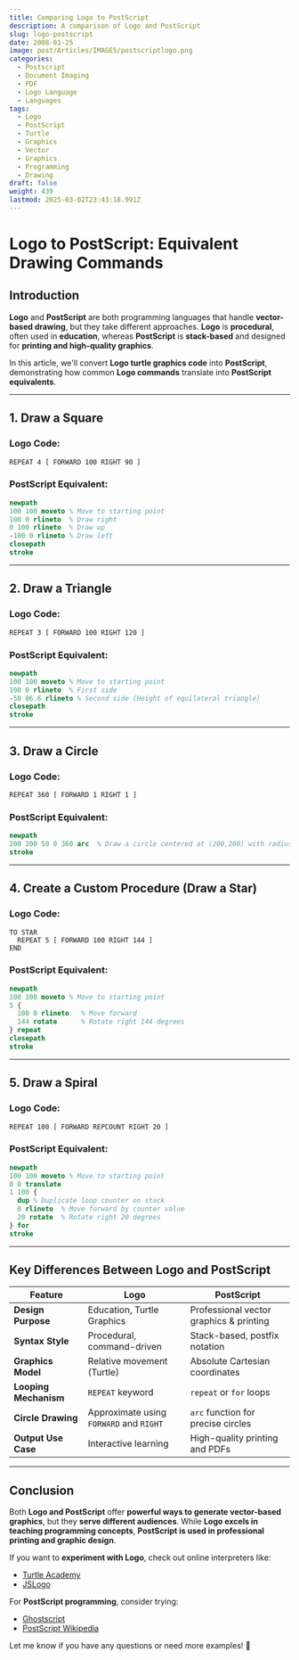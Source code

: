 ```yaml
---
title: Comparing Logo to PostScript
description: A comparison of Logo and PostScript
slug: logo-postscript
date: 2008-01-25
image: post/Articles/IMAGES/postscriptlogo.png
categories:
  - Postscript
  - Document Imaging
  - PDF
  - Logo Language
  - Languages
tags:
  - Logo
  - PostScript
  - Turtle
  - Graphics
  - Vector
  - Graphics
  - Programming
  - Drawing
draft: false
weight: 439
lastmod: 2025-03-02T23:43:18.991Z
---
```

<!--
See 
[Logo programming language](post/Articles/_new6/Logo%20programming%20language.md)
-->

# Logo to PostScript: Equivalent Drawing Commands

## Introduction

**Logo** and **PostScript** are both programming languages that handle **vector-based drawing**, but they take different approaches. **Logo** is **procedural**, often used in **education**, whereas **PostScript** is **stack-based** and designed for **printing and high-quality graphics**.

In this article, we'll convert **Logo turtle graphics code** into **PostScript**, demonstrating how common **Logo commands** translate into **PostScript equivalents**.

***

## 1. Draw a Square

### **Logo Code:**

```logo
REPEAT 4 [ FORWARD 100 RIGHT 90 ]
```

### **PostScript Equivalent:**

```postscript
newpath
100 100 moveto % Move to starting point
100 0 rlineto  % Draw right
0 100 rlineto  % Draw up
-100 0 rlineto % Draw left
closepath
stroke
```

***

## 2. Draw a Triangle

### **Logo Code:**

```logo
REPEAT 3 [ FORWARD 100 RIGHT 120 ]
```

### **PostScript Equivalent:**

```postscript
newpath
100 100 moveto % Move to starting point
100 0 rlineto  % First side
-50 86.6 rlineto % Second side (Height of equilateral triangle)
closepath
stroke
```

***

## 3. Draw a Circle

### **Logo Code:**

```logo
REPEAT 360 [ FORWARD 1 RIGHT 1 ]
```

### **PostScript Equivalent:**

```postscript
newpath
200 200 50 0 360 arc  % Draw a circle centered at (200,200) with radius 50
stroke
```

***

## 4. Create a Custom Procedure (Draw a Star)

### **Logo Code:**

```logo
TO STAR
  REPEAT 5 [ FORWARD 100 RIGHT 144 ]
END
```

### **PostScript Equivalent:**

```postscript
newpath
100 100 moveto % Move to starting point
5 {
  100 0 rlineto   % Move forward
  144 rotate      % Rotate right 144 degrees
} repeat
closepath
stroke
```

***

## 5. Draw a Spiral

### **Logo Code:**

```logo
REPEAT 100 [ FORWARD REPCOUNT RIGHT 20 ]
```

### **PostScript Equivalent:**

```postscript
newpath
100 100 moveto % Move to starting point
0 0 translate
1 100 {
  dup % Duplicate loop counter on stack
  0 rlineto  % Move forward by counter value
  20 rotate  % Rotate right 20 degrees
} for
stroke
```

***

## Key Differences Between Logo and PostScript

| Feature               | Logo                                    | PostScript                              |
| --------------------- | --------------------------------------- | --------------------------------------- |
| **Design Purpose**    | Education, Turtle Graphics              | Professional vector graphics & printing |
| **Syntax Style**      | Procedural, command-driven              | Stack-based, postfix notation           |
| **Graphics Model**    | Relative movement (Turtle)              | Absolute Cartesian coordinates          |
| **Looping Mechanism** | `REPEAT` keyword                        | `repeat` or `for` loops                 |
| **Circle Drawing**    | Approximate using `FORWARD` and `RIGHT` | `arc` function for precise circles      |
| **Output Use Case**   | Interactive learning                    | High-quality printing and PDFs          |

***

## Conclusion

Both **Logo and PostScript** offer **powerful ways to generate vector-based graphics**, but they **serve different audiences**. While **Logo excels in teaching programming concepts**, **PostScript is used in professional printing and graphic design**.

If you want to **experiment with Logo**, check out online interpreters like:

* [Turtle Academy](https://turtleacademy.com/)
* [JSLogo](http://www.calormen.com/jslogo/)

For **PostScript programming**, consider trying:

* [Ghostscript](https://www.ghostscript.com/)
* [PostScript Wikipedia](https://en.wikipedia.org/wiki/PostScript)

Let me know if you have any questions or need more examples! 🚀
